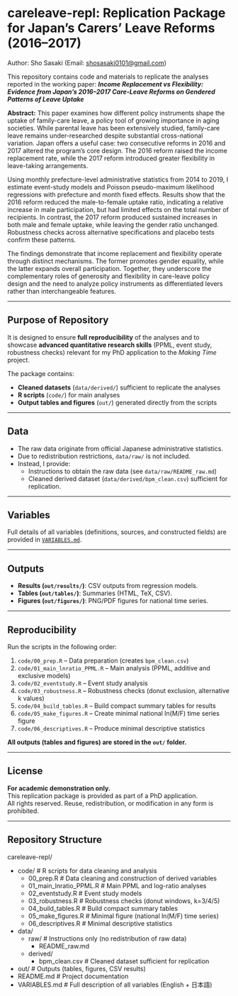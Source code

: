 # careleave-repl: Replication Package for Japan’s Carers’ Leave Reforms (2016–2017)

Author: Sho Sasaki (Email: shosasaki0101@gmail.com)

This repository contains code and materials to replicate the analyses reported in the working paper:
**_Income Replacement vs Flexibility: Evidence from Japan’s 2016–2017 Care-Leave Reforms on Gendered Patterns of Leave Uptake_**  

**Abstract:**
This paper examines how different policy instruments shape the uptake of family-care leave, a policy tool of growing importance in aging societies. While parental leave has been extensively studied, family-care leave remains under-researched despite substantial cross-national variation. Japan offers a useful case: two consecutive reforms in 2016 and 2017 altered the program’s core design. The 2016 reform raised the income replacement rate, while the 2017 reform introduced greater flexibility in leave-taking arrangements.

Using monthly prefecture-level administrative statistics from 2014 to 2019, I estimate event-study models and Poisson pseudo-maximum likelihood regressions with prefecture and month fixed effects. Results show that the 2016 reform reduced the male-to-female uptake ratio, indicating a relative increase in male participation, but had limited effects on the total number of recipients. In contrast, the 2017 reform produced sustained increases in both male and female uptake, while leaving the gender ratio unchanged. Robustness checks across alternative specifications and placebo tests confirm these patterns.

The findings demonstrate that income replacement and flexibility operate through distinct mechanisms. The former promotes gender equality, while the latter expands overall participation. Together, they underscore the complementary roles of generosity and flexibility in care-leave policy design and the need to analyze policy instruments as differentiated levers rather than interchangeable features.

---

## Purpose of Repository

It is designed to ensure **full reproducibility** of the analyses and to showcase **advanced quantitative research skills** (PPML, event study, robustness checks) relevant for my PhD application to the _Making Time_ project.  

The package contains:
- **Cleaned datasets** (`data/derived/`) sufficient to replicate the analyses
- **R scripts** (`code/`) for main analyses
- **Output tables and figures** (`out/`) generated directly from the scripts

---

## Data
- The raw data originate from official Japanese administrative statistics.  
- Due to redistribution restrictions, `data/raw/` is not included.  
- Instead, I provide:
  - Instructions to obtain the raw data (see `data/raw/README_raw.md`)  
  - Cleaned derived dataset (`data/derived/bpm_clean.csv`) sufficient for replication.  

---

## Variables
Full details of all variables (definitions, sources, and constructed fields) are provided in [`VARIABLES.md`](VARIABLES.md).

---

## Outputs

- **Results (`out/results/`)**: CSV outputs from regression models.  
- **Tables (`out/tables/`)**: Summaries (HTML, TeX, CSV).  
- **Figures (`out/figures/`)**: PNG/PDF figures for national time series.  

---

## Reproducibility
Run the scripts in the following order:
1. `code/00_prep.R` – Data preparation (creates `bpm_clean.csv`)  
2. `code/01_main_lnratio_PPML.R` – Main analysis (PPML, additive and exclusive models)  
3. `code/02_eventstudy.R` – Event study analysis  
4. `code/03_robustness.R` – Robustness checks (donut exclusion, alternative k values)
5. `code/04_build_tables.R` – Build compact summary tables for results
6. `code/05_make_figures.R` – Create minimal national ln(M/F) time series figure
7. `code/06_descriptives.R` – Produce minimal descriptive statistics

**All outputs (tables and figures) are stored in the `out/` folder.**

---

## License
**For academic demonstration only.**  
This replication package is provided as part of a PhD application.  
All rights reserved. Reuse, redistribution, or modification in any form is prohibited.

---

## Repository Structure

careleave-repl/
- code/ # R scripts for data cleaning and analysis
  - 00_prep.R # Data cleaning and construction of derived variables
  - 01_main_lnratio_PPML.R # Main PPML and log-ratio analyses
  - 02_eventstudy.R # Event study models
  - 03_robustness.R # Robustness checks (donut windows, k=3/4/5)
  - 04_build_tables.R # Build compact summary tables
  - 05_make_figures.R # Minimal figure (national ln(M/F) time series)
  - 06_descriptives.R # Minimal descriptive statistics
- data/
  - raw/ # Instructions only (no redistribution of raw data)
    - README_raw.md
  - derived/
    - bpm_clean.csv # Cleaned dataset sufficient for replication
- out/ # Outputs (tables, figures, CSV results)
- README.md # Project documentation
- VARIABLES.md # Full description of all variables (English + 日本語)
